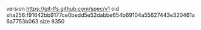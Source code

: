 version https://git-lfs.github.com/spec/v1
oid sha256:f91642bb9177ce0bedd5e52dabbe654b69104a55627443e320461a6a7753b063
size 8350

